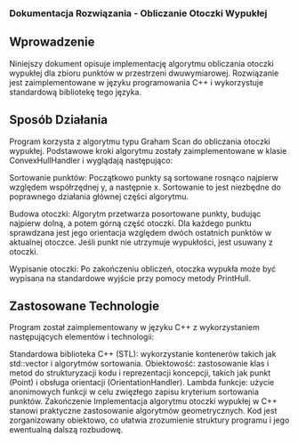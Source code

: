 ### Dokumentacja Rozwiązania - Obliczanie Otoczki Wypukłej
## Wprowadzenie
Niniejszy dokument opisuje implementację algorytmu obliczania otoczki wypukłej dla zbioru punktów w przestrzeni dwuwymiarowej. Rozwiązanie jest zaimplementowane w języku programowania C++ i wykorzystuje standardową bibliotekę tego języka.

## Sposób Działania
Program korzysta z algorytmu typu Graham Scan do obliczania otoczki wypukłej. Podstawowe kroki algorytmu zostały zaimplementowane w klasie ConvexHullHandler i wyglądają następująco:

Sortowanie punktów: Początkowo punkty są sortowane rosnąco najpierw względem współrzędnej y, a następnie x. Sortowanie to jest niezbędne do poprawnego działania głównej części algorytmu.

Budowa otoczki: Algorytm przetwarza posortowane punkty, budując najpierw dolną, a potem górną część otoczki. Dla każdego punktu sprawdzana jest jego orientacja względem dwóch ostatnich punktów w aktualnej otoczce. Jeśli punkt nie utrzymuje wypukłości, jest usuwany z otoczki.

Wypisanie otoczki: Po zakończeniu obliczeń, otoczka wypukła może być wypisana na standardowe wyjście przy pomocy metody PrintHull.

## Zastosowane Technologie
Program został zaimplementowany w języku C++ z wykorzystaniem następujących elementów i technologii:

Standardowa biblioteka C++ (STL): wykorzystanie kontenerów takich jak std::vector i algorytmów sortowania.
Obiektowość: zastosowanie klas i metod do strukturyzacji kodu i reprezentacji koncepcji, takich jak punkt (Point) i obsługa orientacji (OrientationHandler).
Lambda funkcje: użycie anonimowych funkcji w celu zwięzłego zapisu kryterium sortowania punktów.
Zakończenie
Implementacja algorytmu otoczki wypukłej w C++ stanowi praktyczne zastosowanie algorytmów geometrycznych. Kod jest zorganizowany obiektowo, co ułatwia zrozumienie struktury programu i jego ewentualną dalszą rozbudowę.
